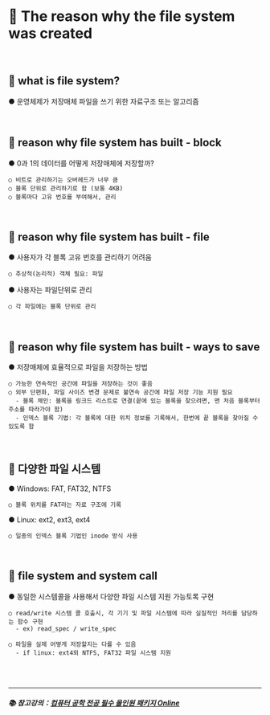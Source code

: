 # 🔑 The reason why the file system was created

<br>

## 📌 what is file system?

● 운영체제가 저장매체 파일을 쓰기 위한 자료구조 또는 알고리즘<br>

<br>

## 📌 reason why file system has built - block

● 0과 1의 데이터를 어떻게 저장매체에 저장할까?
```
○ 비트로 관리하기는 오버헤드가 너무 큼
○ 블록 단위로 관리하기로 함 (보통 4KB)
○ 블록마다 고유 번호를 부여해서, 관리
```

<br>

## 📌 reason why file system has built - file

● 사용자가 각 블록 고유 번호를 관리하기 어려움
```
○ 추상적(논리적) 객체 필요: 파일
```
● 사용자는 파일단위로 관리
```
○ 각 파일에는 블록 단위로 관리
```

<br>

## 📌 reason why file system has built - ways to save

● 저장매체에 효율적으로 파일을 저장하는 방법
```
○ 가능한 연속적인 공간에 파일을 저장하는 것이 좋음
○ 외부 단편화, 파일 사이즈 변경 문제로 불연속 공간에 파일 저장 기능 지원 필요
  - 블록 체인: 블록을 링크드 리스트로 연결(끝에 있는 블록을 찾으려면, 맨 처음 블록부터 주소를 따라가야 함)
  - 인덱스 블록 기법: 각 블록에 대한 위치 정보를 기록해서, 한번에 끝 블록을 찾아질 수 있도록 함
```

<br>

## 📌 다양한 파일 시스템

● Windows: FAT, FAT32, NTFS
```
○ 블록 위치를 FAT라는 자료 구조에 기록
```
● Linux: ext2, ext3, ext4
```
○ 일종의 인덱스 블록 기법인 inode 방식 사용
```

<br>

## 📌 file system and system call

● 동일한 시스템콜을 사용해서 다양한 파일 시스템 지원 가능토록 구현
```
○ read/write 시스템 콜 호출시, 각 기기 및 파일 시스템에 따라 실질적인 처리를 담당하는 함수 구현
  - ex) read_spec / write_spec
```
```
○ 파일을 실제 어떻게 저장할지는 다를 수 있음
  - if linux: ext4외 NTFS, FAT32 파일 시스템 지원
```


<br>
<br>

---

##### 📚 참고강의：[컴퓨터 공학 전공 필수 올인원 패키지 Online](https://fastcampus.co.kr/dev_online_cs)
